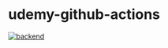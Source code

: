 # udemy-github-actions

[![backend](https://github.com/yukun5381/udemy-github-actions/actions/workflows/backend.yml/badge.svg)](https://github.com/yukun5381/udemy-github-actions/actions/workflows/backend.yml)